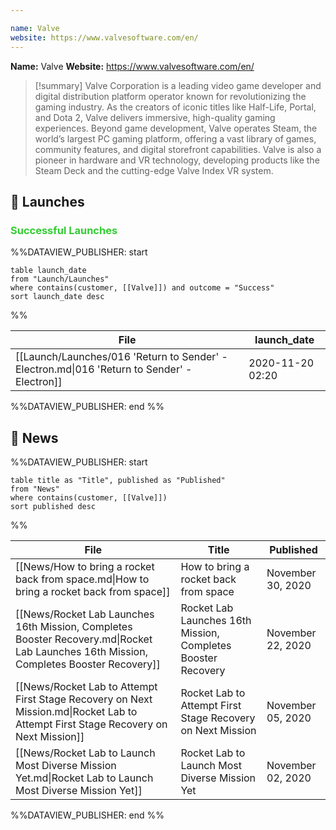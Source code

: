 ```yaml
---

name: Valve
website: https://www.valvesoftware.com/en/
---
```


**Name:** Valve
**Website:** https://www.valvesoftware.com/en/

>[!summary]
Valve Corporation is a leading video game developer and digital distribution platform operator known for revolutionizing the gaming industry. As the creators of iconic titles like Half-Life, Portal, and Dota 2, Valve delivers immersive, high-quality gaming experiences. Beyond game development, Valve operates Steam, the world’s largest PC gaming platform, offering a vast library of games, community features, and digital storefront capabilities. Valve is also a pioneer in hardware and VR technology, developing products like the Steam Deck and the cutting-edge Valve Index VR system.


## 🚀 Launches

### <span style="color:limegreen">Successful Launches</span>

%%DATAVIEW_PUBLISHER: start
```
table launch_date
from "Launch/Launches"
where contains(customer, [[Valve]]) and outcome = "Success"
sort launch_date desc
```
%%

| File                                                                                        | launch_date      |
| ------------------------------------------------------------------------------------------- | ---------------- |
| [[Launch/Launches/016 'Return to Sender' - Electron.md\|016 'Return to Sender' - Electron]] | 2020-11-20 02:20 |

%%DATAVIEW_PUBLISHER: end %%

## 📰 News
%%DATAVIEW_PUBLISHER: start
```
table title as "Title", published as "Published"
from "News"
where contains(customer, [[Valve]])
sort published desc
```
%%

| File                                                                                                                                   | Title                                                        | Published         |
| -------------------------------------------------------------------------------------------------------------------------------------- | ------------------------------------------------------------ | ----------------- |
| [[News/How to bring a rocket back from space.md\|How to bring a rocket back from space]]                                               | How to bring a rocket back from space                        | November 30, 2020 |
| [[News/Rocket Lab Launches 16th Mission, Completes Booster Recovery.md\|Rocket Lab Launches 16th Mission, Completes Booster Recovery]] | Rocket Lab Launches 16th Mission, Completes Booster Recovery | November 22, 2020 |
| [[News/Rocket Lab to Attempt First Stage Recovery on Next Mission.md\|Rocket Lab to Attempt First Stage Recovery on Next Mission]]     | Rocket Lab to Attempt First Stage Recovery on Next Mission   | November 05, 2020 |
| [[News/Rocket Lab to Launch Most Diverse Mission Yet.md\|Rocket Lab to Launch Most Diverse Mission Yet]]                               | Rocket Lab to Launch Most Diverse Mission Yet                | November 02, 2020 |

%%DATAVIEW_PUBLISHER: end %%